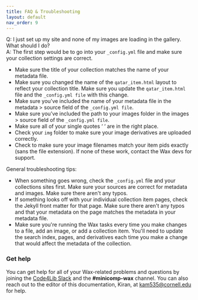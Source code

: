 ```yaml
---
title: FAQ & Troubleshooting
layout: default
nav_order: 9
---
```

Q: I just set up my site and none of my images are loading in the gallery. What should I do?  
A: The first step would be to go into your `_config.yml` file and make sure your collection settings are correct.   
  * Make sure the title of your collection matches the name of your metadata file.  
  * Make sure you changed the name of the `qatar_item.html` layout to reflect your collection title. Make sure you update the `qatar_item.html` file and the `_config.yml file` with this change.  
  * Make sure you’ve included the name of your metadata file in the metadata > source field of the `_config.yml file`.  
  * Make sure you’ve included the path to your images folder in the images > source field of the `_config.yml file`.   
  * Make sure all of your single quotes ‘ ‘ are in the right place.  
  * Check your `img` folder to make sure your image derivatives are uploaded correctly.   
  * Check to make sure your image filenames match your item pids exactly (sans the file extension). If none of these work, contact the Wax devs for support.

General troubleshooting tips:
* When something goes wrong, check the `_config.yml` file and your collections sites first. Make sure your sources are correct for metadata and images. Make sure there aren't any typos.
* If something looks off with your individual collection item pages, check the Jekyll front matter for that page. Make sure there aren't any typos and that your metadata on the page matches the metadata in your metadata file.
* Make sure you're running the Wax tasks every time you make changes to a file, add an image, or add a collection item. You'll need to update the search index, pages, and derivatives each time you make a change that would affect the metadata of the collection.

### Get help
You can get help for all of your Wax-related problems and questions by joining the [Code4Lib Slack](https://docs.google.com/forms/d/e/1FAIpQLSeD77mBp0Y13mFePF8UmDwFrlbxNx3VttEjz_3dgglJeK-Zbg/viewform?c=0&w=1) and the **#minicomp-wax** channel. You can also reach out to the editor of this documentation, Kiran, at kam535@cornell.edu for help.
